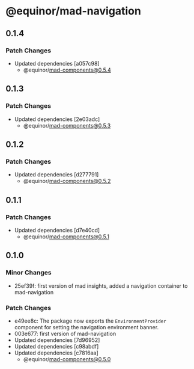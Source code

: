 # @equinor/mad-navigation

## 0.1.4

### Patch Changes

-   Updated dependencies [a057c98]
    -   @equinor/mad-components@0.5.4

## 0.1.3

### Patch Changes

-   Updated dependencies [2e03adc]
    -   @equinor/mad-components@0.5.3

## 0.1.2

### Patch Changes

-   Updated dependencies [d277791]
    -   @equinor/mad-components@0.5.2

## 0.1.1

### Patch Changes

-   Updated dependencies [d7e40cd]
    -   @equinor/mad-components@0.5.1

## 0.1.0

### Minor Changes

-   25ef39f: first version of mad insights, added a navigation container to mad-navigation

### Patch Changes

-   e49ee8c: The package now exports the `EnvironmentProvider` component for setting the navigation
    environment banner.
-   003e677: first version of mad-navigation
-   Updated dependencies [7d96952]
-   Updated dependencies [c98abdf]
-   Updated dependencies [c7816aa]
    -   @equinor/mad-components@0.5.0
